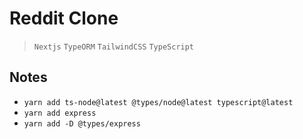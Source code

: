 # Reddit Clone

> `Nextjs` `TypeORM` `TailwindCSS` `TypeScript`

## Notes

- `yarn add ts-node@latest @types/node@latest typescript@latest`
- `yarn add express`
- `yarn add -D @types/express`
